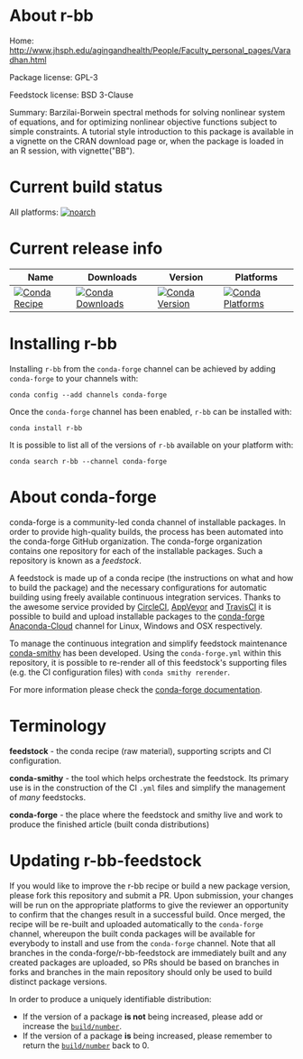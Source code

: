 About r-bb
==========

Home: http://www.jhsph.edu/agingandhealth/People/Faculty_personal_pages/Varadhan.html

Package license: GPL-3

Feedstock license: BSD 3-Clause

Summary: Barzilai-Borwein spectral methods for solving nonlinear system of equations, and for optimizing nonlinear objective functions subject to simple constraints. A tutorial style introduction to this package is available in a vignette on the CRAN download page or, when the package is loaded in an R session, with vignette("BB").



Current build status
====================

All platforms:
[![noarch](https://img.shields.io/circleci/project/github/conda-forge/r-bb-feedstock/master.svg?label=noarch)](https://circleci.com/gh/conda-forge/r-bb-feedstock)

Current release info
====================

| Name | Downloads | Version | Platforms |
| --- | --- | --- | --- |
| [![Conda Recipe](https://img.shields.io/badge/recipe-r--bb-green.svg)](https://anaconda.org/conda-forge/r-bb) | [![Conda Downloads](https://img.shields.io/conda/dn/conda-forge/r-bb.svg)](https://anaconda.org/conda-forge/r-bb) | [![Conda Version](https://img.shields.io/conda/vn/conda-forge/r-bb.svg)](https://anaconda.org/conda-forge/r-bb) | [![Conda Platforms](https://img.shields.io/conda/pn/conda-forge/r-bb.svg)](https://anaconda.org/conda-forge/r-bb) |

Installing r-bb
===============

Installing `r-bb` from the `conda-forge` channel can be achieved by adding `conda-forge` to your channels with:

```
conda config --add channels conda-forge
```

Once the `conda-forge` channel has been enabled, `r-bb` can be installed with:

```
conda install r-bb
```

It is possible to list all of the versions of `r-bb` available on your platform with:

```
conda search r-bb --channel conda-forge
```


About conda-forge
=================

conda-forge is a community-led conda channel of installable packages.
In order to provide high-quality builds, the process has been automated into the
conda-forge GitHub organization. The conda-forge organization contains one repository
for each of the installable packages. Such a repository is known as a *feedstock*.

A feedstock is made up of a conda recipe (the instructions on what and how to build
the package) and the necessary configurations for automatic building using freely
available continuous integration services. Thanks to the awesome service provided by
[CircleCI](https://circleci.com/), [AppVeyor](https://www.appveyor.com/)
and [TravisCI](https://travis-ci.org/) it is possible to build and upload installable
packages to the [conda-forge](https://anaconda.org/conda-forge)
[Anaconda-Cloud](https://anaconda.org/) channel for Linux, Windows and OSX respectively.

To manage the continuous integration and simplify feedstock maintenance
[conda-smithy](https://github.com/conda-forge/conda-smithy) has been developed.
Using the ``conda-forge.yml`` within this repository, it is possible to re-render all of
this feedstock's supporting files (e.g. the CI configuration files) with ``conda smithy rerender``.

For more information please check the [conda-forge documentation](https://conda-forge.org/docs/).

Terminology
===========

**feedstock** - the conda recipe (raw material), supporting scripts and CI configuration.

**conda-smithy** - the tool which helps orchestrate the feedstock.
                   Its primary use is in the construction of the CI ``.yml`` files
                   and simplify the management of *many* feedstocks.

**conda-forge** - the place where the feedstock and smithy live and work to
                  produce the finished article (built conda distributions)


Updating r-bb-feedstock
=======================

If you would like to improve the r-bb recipe or build a new
package version, please fork this repository and submit a PR. Upon submission,
your changes will be run on the appropriate platforms to give the reviewer an
opportunity to confirm that the changes result in a successful build. Once
merged, the recipe will be re-built and uploaded automatically to the
`conda-forge` channel, whereupon the built conda packages will be available for
everybody to install and use from the `conda-forge` channel.
Note that all branches in the conda-forge/r-bb-feedstock are
immediately built and any created packages are uploaded, so PRs should be based
on branches in forks and branches in the main repository should only be used to
build distinct package versions.

In order to produce a uniquely identifiable distribution:
 * If the version of a package **is not** being increased, please add or increase
   the [``build/number``](https://conda.io/docs/user-guide/tasks/build-packages/define-metadata.html#build-number-and-string).
 * If the version of a package **is** being increased, please remember to return
   the [``build/number``](https://conda.io/docs/user-guide/tasks/build-packages/define-metadata.html#build-number-and-string)
   back to 0.
